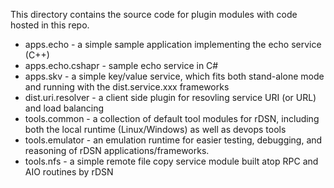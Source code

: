 
This directory contains the source code for plugin modules with code hosted in this repo.

* apps.echo - a simple sample application implementing the echo service (C++)   
* apps.echo.cshapr - sample echo service in C#
* apps.skv - a simple key/value service, which fits both stand-alone mode and running with the dist.service.xxx frameworks
* dist.uri.resolver - a client side plugin for resovling service URI (or URL) and load balancing
* tools.common - a collection of default tool modules for rDSN, including both the local runtime (Linux/Windows) as well as devops tools
* tools.emulator - an emulation runtime for easier testing, debugging, and reasoning of rDSN applications/frameworks.
* tools.nfs - a simple remote file copy service module built atop RPC and AIO routines by rDSN
 


